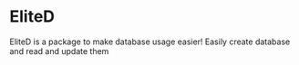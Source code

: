 # EliteD

EliteD is a package to make database usage easier!
Easily create database and read and update them
